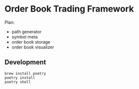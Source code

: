 # Order Book Trading Framework

Plan:
- path generator
- symbol meta
- order book storage
- order book visualizer

## Development

```console
brew install poetry
poetry install
poetry shell
```
